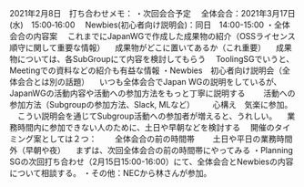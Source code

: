 2021年2月8日　打ち合わせメモ：
・次回会合予定
　全体会合：2021年3月17日(水)　15:00‐16:00
　Newbies(初心者向け説明会)：同日　14:00-15:00
・全体会合の内容案
　これまでにJapanWGで作成した成果物の紹介（OSSライセンス順守に関して重要な情報）
　成果物がどこに置いてあるか（これ重要）
　成果物については、各SubGroupにて内容を検討してもらう
　ToolingSGでいうと、Meetingでの資料などの紹介も有益な情報
・Newbies　初心者向け説明会（全体会合とは別の話題）
　いつも全体会合でJapan WGの説明をしているが、JapanWGの活動内容や活動への参加方法をもっと丁寧に説明する
　　活動への参加方法（Subgroupの参加方法、Slack, MLなど）
　　心構え　気楽に参加。
　こうい説明会を通じてSubgroup活動への参加者が増えると、うれしい。
　業務時間内に参加できない人のために、土日や早朝などを検討する
　開催のタイミング案としては２つ：
　　全体会合の前の時間帯
　　土日や平日の業務時間外（早朝や夜）
　まずは、次回全体会合の前の時間帯にやってみる
・Planning SGの次回打ち合わせ（2月15日15:00-16:00）にて、全体会合とNewbiesの内容について相談する。
・その他：NECから林さんが参加。